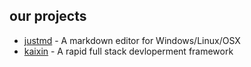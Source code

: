 ## our projects
* [justmd](https://github.com/x1y9/justmd/) - A markdown editor for Windows/Linux/OSX
* [kaixin](https://github.com/x1y9/kaixin) - A rapid full stack devloperment framework
